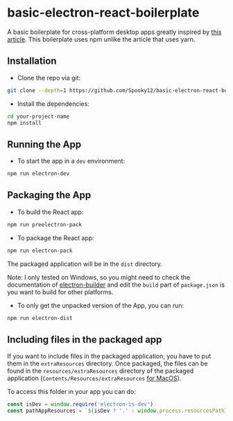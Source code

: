 # basic-electron-react-boilerplate

A basic boilerplate for cross-platform desktop apps greatly inspired by [this article](https://medium.freecodecamp.org/heres-how-i-created-a-markdown-app-with-electron-and-react-1e902f8601ca). This boilerplate uses npm unlike the article that uses yarn.

## Installation

- Clone the repo via git:

```bash
git clone --depth=1 https://github.com/Spooky12/basic-electron-react-boilerplate.git your-project-name
```

- Install the dependencies:

```bash
cd your-project-name
npm install
```

## Running the App

- To start the app in a `dev` environment:

```bash
npm run electron-dev
```

## Packaging the App

- To build the React app:

```bash
npm run preelectron-pack
```

- To package the React app:

```bash
npm run electron-pack
```

The packaged application will be in the `dist` directory.

Note: I only tested on Windows, so you might need to check the documentation of [electron-builder](https://www.electron.build/) and edit the `build` part of `package.json` is you want to build for other platforms.

- To only get the unpacked version of the App, you can run:

```bash
npm run electron-dist
```

## Including files in the packaged app

If you want to include files in the packaged application, you have to put them in the `extraResources` directory. Once packaged, the files can be found in the `resources/extraResources` directory of the packaged application (`Contents/Resources/extraResources` [for MacOS](https://www.electron.build/configuration/contents#extraresources)).

To access this folder in your app you can do:

```javascript
const isDev = window.require('electron-is-dev')
const pathAppResources = `${isDev ? '.' : window.process.resourcesPath}/extraResources/`
```